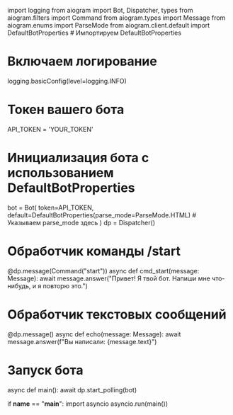 
import logging
from aiogram import Bot, Dispatcher, types
from aiogram.filters import Command
from aiogram.types import Message
from aiogram.enums import ParseMode
from aiogram.client.default import DefaultBotProperties  # Импортируем DefaultBotProperties

# Включаем логирование
logging.basicConfig(level=logging.INFO)

# Токен вашего бота
API_TOKEN = 'YOUR_TOKEN'

# Инициализация бота с использованием DefaultBotProperties
bot = Bot(
    token=API_TOKEN,
    default=DefaultBotProperties(parse_mode=ParseMode.HTML)  # Указываем parse_mode здесь
)
dp = Dispatcher()

# Обработчик команды /start
@dp.message(Command("start"))
async def cmd_start(message: Message):
    await message.answer("Привет! Я твой бот. Напиши мне что-нибудь, и я повторю это.")

# Обработчик текстовых сообщений
@dp.message()
async def echo(message: Message):
    await message.answer(f"Вы написали: {message.text}")

# Запуск бота
async def main():
    await dp.start_polling(bot)

if __name__ == "__main__":
    import asyncio
    asyncio.run(main())
